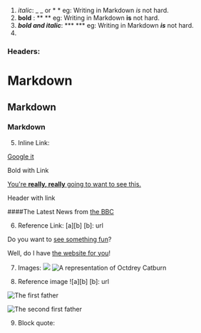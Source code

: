 1. _italic_: _ _ or * *
eg: Writing in Markdown *is* not hard.
2. **bold** : ** **
eg:  Writing in Markdown **is** not hard.
3. _**bold and italic**_: *** ***
eg: Writing in Markdown **_is_** not hard.
4. 
### Headers: # 
# Markdown
## Markdown 
### Markdown 

5. Inline Link: [](url)

[Google it](www.google.com)

Bold with Link

[You're **really, really** going to want to see this.](www.dailykitten.com)

Header with link

####The Latest News from [the BBC](www.bbc.com/news)

6. Reference Link: [a][b] [b]: url

Do you want to [see something fun][a fun place]?

Well, do I have [the website for you][another fun place]!

[a fun place]: www.zombo.com

[another fun place]: www.stumbleupon.com

7. Images: ![](url)
![A representation of Octdrey Catburn](http://octodex.github.com/images/octdrey-catburn.jpg)

8. Reference image ![a][b] [b]: url

![The first father][First Father]

![The second first father][Second Father]

[First Father]: http://octodex.github.com/images/founding-father.jpg

[Second Father]: http://octodex.github.com/images/foundingfather_v2.png

9. Block quote: 
 
